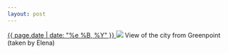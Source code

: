 ```yaml
---
layout: post
---
```


<p>
  <a href="/458">
    <time>{{ page.date | date: "%e %B, %Y" }}</time>
  </a>
  <a href="/458"><img src="{{ site.assets_url }}/458.jpg"/></a>
  <span>View of the city from Greenpoint (taken by Elena)</span>
</p>
